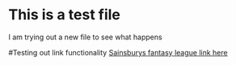# This is a test file

I am trying out a new file to see what happens

#Testing out link functionality
[Sainsburys fantasy league link here](http://rpubs.com/MattR/s_fant_7)

